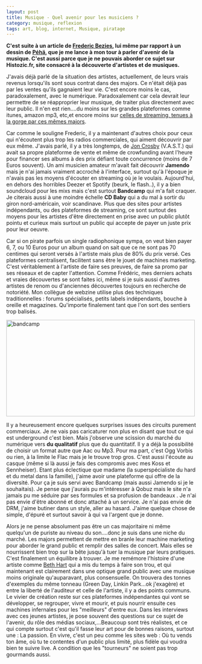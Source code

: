 ```yaml
---
layout: post
title: Musique - Quel avenir pour les musiciens ?
category: musique, reflexion
tags: art, blog, internet, Musique, piratage
---
```

**C'est suite à un article de <a href="http://frederic.bezies.free.fr/blog/?p=13258">Frederic Bezies</a>, lui même par rapport à un dessin de <a href="https://lesptitsdessinsdepeha.wordpress.com/">Péhä</a>, que je me lance à mon tour à parler d'avenir de la musique. C'est aussi parce que je ne pouvais aborder ce sujet sur Histozic.fr, site consacré à la découverte d'artistes et de musiques.**

J'avais déjà parlé de la situation des artistes, actuellement, de leurs vrais revenus lorsqu'ils sont sous contrat dans des majors. Ce n'était déjà pas par les ventes qu'ils gagnaient leur vie. C'est encore moins le cas, paradoxalement, avec le numérique. Paradoxalement car cela devrait leur permettre de se réapproprier leur musique, de traiter plus directement avec leur public. Il n'en est rien....du moins sur les grandes plateformes comme itunes, amazon mp3, etc,et encore moins sur <a href="http://www.numerama.com/magazine/34010-deezer-et-les-majors-ou-l-accord-secret-negocie-au-detriment-des-artistes.html">celles de streaming, tenues à la gorge par ces mêmes majors</a>.

Car comme le souligne Frederic, il y a maintenant d'autres choix pour ceux qui n'écoutent plus trop les radios commerciales, qui aiment découvrir par eux même. J'avais parlé, il y a très longtemps, de <a href="https://cheziceman.wordpress.com/2007/08/26/musique-vast-artiste-visionnaire/">Jon Crosby</a> (V.A.S.T.) qui avait sa propre plateforme de vente et même de crowfunding avant l'heure pour financer ses albums à des prix défiant toute concurrence (moins de 7 Euros souvent). Un ami musicien amateur m'avait fait découvrir **Jamendo** mais je n'ai jamais vraiment accroché à l'interface, surtout qu'à l'époque je n'avais pas les moyens d'écouter en streaming où je le voulais. Aujourd'hui, en dehors des horribles Deezer et Spotify (beurk, le flash..), il y a bien soundcloud pour les mixs mais c'est surtout **Bandcamp** qui m'a fait craquer. Je citerais aussi à une moindre échelle **CD Baby** qui a du mal à sortir du giron nord-américain, voir scandinave. Plus que des sites pour artistes indépendants, ou des plateformes de streaming, ce sont surtout des moyens pour les artistes d'être directement en prise avec un public plutôt pointu et curieux mais surtout un public qui accepte de payer un juste prix pour leur oeuvre.

Car si on pirate parfois un single radiophonique sympa, on veut bien payer 6, 7, ou 10 Euros pour un album quand on sait que ce ne sont pas 70 centimes qui seront versés à l'artiste mais plus de 80% du prix versé. Ces plateformes centralisent, facilitent sans être le jouet de machines marketing. C'est véritablement à l'artiste de faire ses preuves, de faire sa promo par ses réseaux et de capter l'attention. Comme Frédéric, mes derniers achats et vraies découvertes se sont faites ici, même si je suis aussi d'autres artistes de renom ou d'anciennes découvertes toujours en recherche de notoriété. Mon collègue de webzine utilise plus des techniques traditionnelles : forums spécialisés, petits labels indépendants, bouche à oreille et magazines. Qu'importe finalement tant que l'on sort des sentiers trop balisés.

<img class="alignnone size-full wp-image-127" src="https://cheziceman.files.wordpress.com/2016/01/bandcamp.jpg" alt="bandcamp" width="500" height="256" />

Il y a heureusement encore quelques surprises issues des circuits purement commerciaux. Je ne vais pas caricaturer non plus en disant que tout ce qui est underground c'est bien. Mais j'observe une scission du marché du numérique vers **du qualitatif** plus que du quantitatif. Il y a déjà la possibilité de choisir un format autre que Aac ou Mp3. Pour ma part, c'est Ogg Vorbis ou rien, à la limite le Flac mais je le trouve trop gros. C'est aussi l'écoute au casque (même si là aussi je fais des compromis avec mes Koss et Sennheiser). Etant plus éclectique que madame (la superspécialiste du hard et du metal dans la famille), j'aime avoir une plateforme qui offre de la diversité. Pour ça je suis servi avec Bandcamp (mais aussi Jamendo si je le souhaitais). Je pense que j'aurais pu m'intéresser à Qobuz mais le site n'a jamais pu me séduire par ses formules et sa profusion de bandeaux . Je n'ai pas envie d'être abonné et donc attaché à un service. Je n'ai pas envie de DRM, j'aime butiner dans un style, aller au hasard. J'aime quelque chose de simple, d'épuré et surtout savoir à qui va l'argent que je donne.

Alors je ne pense absolument pas être un cas majoritaire ni même quelqu'un de puriste au niveau du son....donc je suis dans une niche du marché. Les majors permettent de mettre en branle leur machine marketing pour aborder le grand public et remplir des salles de concert. Mais elles se nourrissent bien trop sur la bête jusqu'à tuer la musique par leurs pratiques. C'est finalement un équilibre à trouver. Je me remémore l'histoire d'une artiste comme <a href="http://histozic.fr/2014/01/03/beth-hart/">Beth Hart</a> qui a mis du temps à faire son trou, et qui maintenant est clairement dans une optique grand public avec une musique moins originale qu'auparavant, plus consensuelle. On trouvera des tonnes d'exemples du même tonneau (Green Day, Linkin Park...ok j'exagère) et entre la liberté de l'auditeur et celle de l'artiste, il y a des points communs. Le vivier de création reste sur ces plateformes indépendantes qui vont se développer, se regrouper, vivre et mourir, et puis nourrir ensuite ces machines infernales pour les "meilleurs" d'entre eux. Dans les interviews avec ces jeunes artistes, je pose souvent des questions sur ce sujet de l'avenir, du rôle des médias sociaux,...Beaucoup sont très réalistes, et ce qui compte surtout c'est qu'il fasse leur art pour de bonnes raisons, surtout une : La passion. En vivre, c'est un peu comme les sites web : Où tu vends ton âme, où tu te contentes d'un public plus limité, plus fidèle qui voudra bien te suivre live. A condition que les "tourneurs" ne soient pas trop gourmands aussi.
